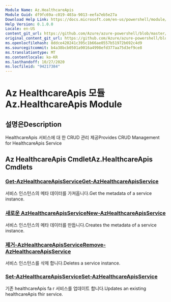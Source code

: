```yaml
---
Module Name: Az.HealthcareApis
Module Guid: df9fc69a-c019-403a-9013-eefa7eb5e27a
Download Help Link: https://docs.microsoft.com/en-us/powershell/module/az.healthcareapis
Help Version: 0.1.0.0
Locale: en-US
content_git_url: https://github.com/Azure/azure-powershell/blob/master/src/HealthcareApis/HealthcareApis/help/Az.HealthcareApis.md
original_content_git_url: https://github.com/Azure/azure-powershell/blob/master/src/HealthcareApis/HealthcareApis/help/Az.HealthcareApis.md
ms.openlocfilehash: 8ddce420241c395c1b66ae0557b51972b692c4d9
ms.sourcegitcommit: b4a38bcb0501a9016a4998efd377aa75d3ef9ce8
ms.translationtype: MT
ms.contentlocale: ko-KR
ms.lasthandoff: 10/27/2020
ms.locfileid: "94217384"
---
```

# <span data-ttu-id="f2eaa-101">Az HealthcareApis 모듈</span><span class="sxs-lookup"><span data-stu-id="f2eaa-101">Az.HealthcareApis Module</span></span>
## <span data-ttu-id="f2eaa-102">설명은</span><span class="sxs-lookup"><span data-stu-id="f2eaa-102">Description</span></span>
<span data-ttu-id="f2eaa-103">HealthcareApis 서비스에 대 한 CRUD 관리 제공</span><span class="sxs-lookup"><span data-stu-id="f2eaa-103">Provides CRUD Management for HealthcareApis Service</span></span>

## <span data-ttu-id="f2eaa-104">Az HealthcareApis Cmdlet</span><span class="sxs-lookup"><span data-stu-id="f2eaa-104">Az.HealthcareApis Cmdlets</span></span>
### [<span data-ttu-id="f2eaa-105">Get-AzHealthcareApisService</span><span class="sxs-lookup"><span data-stu-id="f2eaa-105">Get-AzHealthcareApisService</span></span>](Get-AzHealthcareApisService.md)
<span data-ttu-id="f2eaa-106">서비스 인스턴스의 메타 데이터를 가져옵니다.</span><span class="sxs-lookup"><span data-stu-id="f2eaa-106">Get the metadata of a service instance.</span></span>

### [<span data-ttu-id="f2eaa-107">새로운 AzHealthcareApisService</span><span class="sxs-lookup"><span data-stu-id="f2eaa-107">New-AzHealthcareApisService</span></span>](New-AzHealthcareApisService.md)
<span data-ttu-id="f2eaa-108">서비스 인스턴스의 메타 데이터를 만듭니다.</span><span class="sxs-lookup"><span data-stu-id="f2eaa-108">Creates the metadata of a service instance.</span></span>

### [<span data-ttu-id="f2eaa-109">제거-AzHealthcareApisService</span><span class="sxs-lookup"><span data-stu-id="f2eaa-109">Remove-AzHealthcareApisService</span></span>](Remove-AzHealthcareApisService.md)
<span data-ttu-id="f2eaa-110">서비스 인스턴스를 삭제 합니다.</span><span class="sxs-lookup"><span data-stu-id="f2eaa-110">Deletes a service instance.</span></span>

### [<span data-ttu-id="f2eaa-111">Set-AzHealthcareApisService</span><span class="sxs-lookup"><span data-stu-id="f2eaa-111">Set-AzHealthcareApisService</span></span>](Set-AzHealthcareApisService.md)
<span data-ttu-id="f2eaa-112">기존 healthcareApis fa r 서비스를 업데이트 합니다.</span><span class="sxs-lookup"><span data-stu-id="f2eaa-112">Updates an existing healthcareApis fhir service.</span></span>

